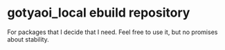 # gotyaoi\_local ebuild repository

For packages that I decide that I need. Feel free to use it, but no promises about stability.
